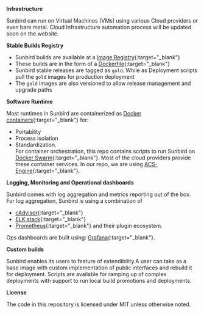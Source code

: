 **Infrastructure**

Sunbird can run on Virtual Machines (VMs) using various Cloud providers or even bare metal. 
Cloud Infrastructure automation process will be updated soon on the website. 

**Stable Builds Registry**

- Sunbird builds are available at a [Image Registry](https://hub.docker.com/u/sunbird){:target="_blank"}
- These builds are in the form of a [Dockerfile](https://docs.docker.com/engine/reference/builder/){:target="_blank"} 
- Sunbird stable releases are tagged as ```gold```. While as Deployment scripts pull the ```gold``` images for production deployment
- The ```gold``` images are also versioned to allow release management and upgrade paths

**Software Runtime**

Most runtimes in Sunbird are containerized as [Docker containers](https://www.docker.com/what-container){:target="_blank"} for: 
- Portability
- Process isolation
- Standardization.  
For container orchestration, this repo contains scripts to run Sunbird on [Docker Swarm](https://docs.docker.com/engine/swarm/){:target="_blank"}. Most of the cloud providers provide these container services. In our repo, we are using [ACS-Engine](https://github.com/Azure/acs-engine){:target="_blank"}.

**Logging, Monitoring and Operational dashboards**

Sunbird comes with log aggregation and metrics reporting out of the box. For log aggregation, Sunbird is using a combination of 

- [cAdvisor](https://github.com/google/cadvisor){:target="_blank"}
- [ELK stack](https://www.elastic.co/webinars/introduction-elk-stack){:target="_blank"}
- [Prometheus](https://prometheus.io/){:target="_blank"} and their plugin ecosystem.

Ops dashboards are built using: [Grafana](https://grafana.com/){:target="_blank"}.

**Custom builds**

Sunbird enables its users to feature of extendibility.A user can take as a base image with custom implementation of public interfaces and rebuild it for deployment. Scripts are available for ramping up of complex deployments with support to run local build promotions and deployments.

**License**

The code in this repository is licensed under MIT unless otherwise noted. <!--Please see the [LICENSE](https://github.com/project-sunbird/sunbird-devops/blob/master/LICENSE){:target="_blank"} file for details.-->
